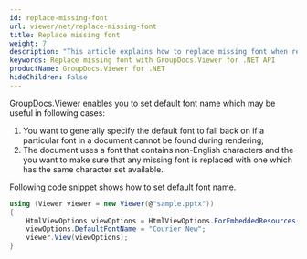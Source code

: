 ```yaml
---
id: replace-missing-font
url: viewer/net/replace-missing-font
title: Replace missing font
weight: 7
description: "This article explains how to replace missing font when rendering documents with GroupDocs.Viewer within your .NET applications."
keywords: Replace missing font with GroupDocs.Viewer for .NET API
productName: GroupDocs.Viewer for .NET
hideChildren: False
---
```

GroupDocs.Viewer enables you to set default font name which may be useful in following cases:

1. You want to generally specify the default font to fall back on if a particular font in a document cannot be found during rendering;
2. The document uses a font that contains non-English characters and the you want to make sure that any missing font is replaced with one which has the same character set available.

Following code snippet shows how to set default font name.

```csharp
using (Viewer viewer = new Viewer(@"sample.pptx"))
{
    HtmlViewOptions viewOptions = HtmlViewOptions.ForEmbeddedResources();
    viewOptions.DefaultFontName = "Courier New";
    viewer.View(viewOptions);
}          
```
